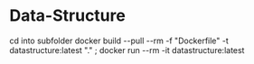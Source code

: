 # Data-Structure
cd into subfolder
docker build --pull --rm -f "Dockerfile" -t datastructure:latest "." ; docker run --rm -it  datastructure:latest